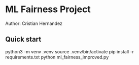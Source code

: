 # ML Fairness Project
Author: Cristian Hernandez

## Quick start
python3 -m venv .venv
source .venv/bin/activate
pip install -r requirements.txt
python ml_fairness_improved.py
